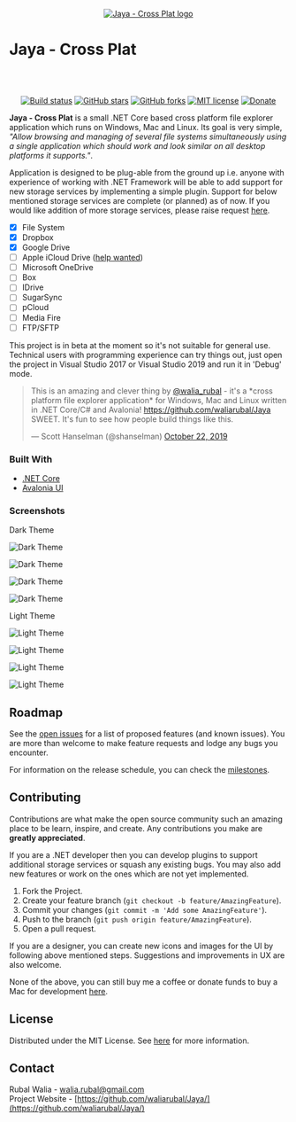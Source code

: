<p align="center">
	<a href="https://github.com/waliarubal/Jaya/" target="_blank" rel="noopener noreferrer">
		<img src="https://raw.githubusercontent.com/waliarubal/Jaya/dev/Documents/Logo.png" alt="Jaya - Cross Plat logo" >
	</a>
  <h1>Jaya - Cross Plat</h1>
</p>

<br/>
<br/>

<p align="center">
	<a href="https://ci.appveyor.com/project/waliarubal/jaya-dev" target="_blank"><img alt="Build status" src="https://ci.appveyor.com/api/projects/status/467yhb1fia401wai?svg=true"></a>
  <a href="https://github.com/waliarubal/Jaya/stargazers" target="_blank"><img alt="GitHub stars" src="https://img.shields.io/github/stars/waliarubal/Jaya"></a>
  <a href="https://github.com/waliarubal/Jaya/network" target="_blank"><img alt="GitHub forks" src="https://img.shields.io/github/forks/waliarubal/Jaya"></a>
  <a href="https://raw.githubusercontent.com/waliarubal/Jaya/dev/LICENSE" target="_blank"><img alt="MIT license" src="https://img.shields.io/github/license/waliarubal/Jaya"></a>
  <a href="https://www.paypal.com/cgi-bin/webscr?cmd=_s-xclick&hosted_button_id=DEXCFJ6R48SR2" target="_blank"><img alt="Donate" src="https://img.shields.io/badge/Donate-PayPal-green.svg"></a>
</p>

**Jaya - Cross Plat** is a small .NET Core based cross platform file explorer application which runs on Windows, Mac and Linux. Its goal is very simple, *"Allow browsing and managing of several file systems simultaneously using a single application which should work and look similar on all desktop platforms it supports."*.

Application is designed to be plug-able from the ground up i.e. anyone with experience of working with .NET Framework will be able to add support for new storage services by implementing a simple plugin. Support for below mentioned storage services are complete (or planned) as of now. If you would like addition of more storage services, please raise request [here](https://github.com/waliarubal/Jaya/issues).
- [x] File System
- [x] Dropbox
- [x] Google Drive
- [ ] Apple iCloud Drive ([help wanted](https://github.com/waliarubal/Jaya/issues/17))
- [ ] Microsoft OneDrive
- [ ] Box
- [ ] IDrive
- [ ] SugarSync
- [ ] pCloud
- [ ] Media Fire
- [ ] FTP/SFTP

This project is in beta at the moment so it's not suitable for general use. Technical users with programming experience can try things out, just open the project in Visual Studio 2017 or Visual Studio 2019 and run it in 'Debug' mode.

<blockquote>
<p lang="en" dir="ltr">This is an amazing and clever thing by <a href="https://twitter.com/walia_rubal?ref_src=twsrc%5Etfw" target="_blank">@walia_rubal</a> - it&#39;s a *cross platform file explorer application* for Windows, Mac and Linux written in .NET Core/C# and Avalonia! <a href="https://github.com/waliarubal/Jaya">https://github.com/waliarubal/Jaya</a> SWEET. It&#39;s fun to see how people build things like this.</p>
&mdash; Scott Hanselman (@shanselman) <a href="https://twitter.com/shanselman/status/1186681229480906753?ref_src=twsrc%5Etfw" target="_blank">October 22, 2019</a>
</blockquote>

### Built With
* [.NET Core](https://github.com/dotnet/core)
* [Avalonia UI](https://avaloniaui.net/)

### Screenshots

Dark Theme

![Dark Theme](https://raw.githubusercontent.com/waliarubal/Jaya/dev/Documents/00.png)

![Dark Theme](https://raw.githubusercontent.com/waliarubal/Jaya/dev/Documents/06.png)

![Dark Theme](https://raw.githubusercontent.com/waliarubal/Jaya/dev/Documents/02.png)

![Dark Theme](https://raw.githubusercontent.com/waliarubal/Jaya/dev/Documents/05.png)

Light Theme

![Light Theme](https://raw.githubusercontent.com/waliarubal/Jaya/dev/Documents/01.png)

![Light Theme](https://raw.githubusercontent.com/waliarubal/Jaya/dev/Documents/07.png)

![Light Theme](https://raw.githubusercontent.com/waliarubal/Jaya/dev/Documents/03.png)

![Light Theme](https://raw.githubusercontent.com/waliarubal/Jaya/dev/Documents/04.png)

## Roadmap

See the [open issues](https://github.com/waliarubal/Jaya/issues) for a list of proposed features (and known issues). You are more than welcome to make feature requests and lodge any bugs you encounter. 

For information on the release schedule, you can check the [milestones](https://github.com/waliarubal/Jaya/milestones).

## Contributing

Contributions are what make the open source community such an amazing place to be learn, inspire, and create. Any contributions you make are **greatly appreciated**.

If you are a .NET developer then you can develop plugins to support additional storage services or squash any existing bugs. You may also add new features or work on the ones which are not yet implemented.

1. Fork the Project.
2. Create your feature branch (`git checkout -b feature/AmazingFeature`).
3. Commit your changes (`git commit -m 'Add some AmazingFeature'`).
4. Push to the branch (`git push origin feature/AmazingFeature`).
5. Open a pull request.

If you are a designer, you can create new icons and images for the UI by following above mentioned steps. Suggestions and improvements in UX are also welcome.

None of the above, you can still buy me a coffee or donate funds to buy a Mac for development [here](https://www.paypal.com/cgi-bin/webscr?cmd=_s-xclick&hosted_button_id=DEXCFJ6R48SR2).

## License

Distributed under the MIT License. See [here](https://raw.githubusercontent.com/waliarubal/Jaya/dev/LICENSE) for more information.

## Contact

Rubal Walia - walia.rubal@gmail.com  
Project Website - [https://github.com/waliarubal/Jaya/](https://github.com/waliarubal/Jaya/)

